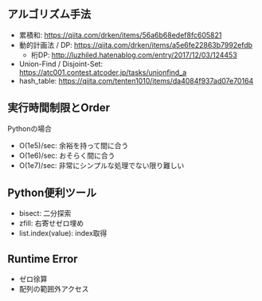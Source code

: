 ## アルゴリズム手法
- 累積和: https://qiita.com/drken/items/56a6b68edef8fc605821  
- 動的計画法 / DP: https://qiita.com/drken/items/a5e6fe22863b7992efdb
    - 桁DP: http://luzhiled.hatenablog.com/entry/2017/12/03/124453
- Union-Find / Disjoint-Set: https://atc001.contest.atcoder.jp/tasks/unionfind_a  
- hash_table: https://qiita.com/tenten1010/items/da4084f937ad07e70164  

## 実行時間制限とOrder
Pythonの場合
- O(1e5)/sec: 余裕を持って間に合う  
- O(1e6)/sec: おそらく間に合う  
- O(1e7)/sec: 非常にシンプルな処理でない限り難しい

## Python便利ツール
- bisect: 二分探索
- zfill: 右寄せゼロ埋め
- list.index(value): index取得

## Runtime Error
- ゼロ徐算  
- 配列の範囲外アクセス